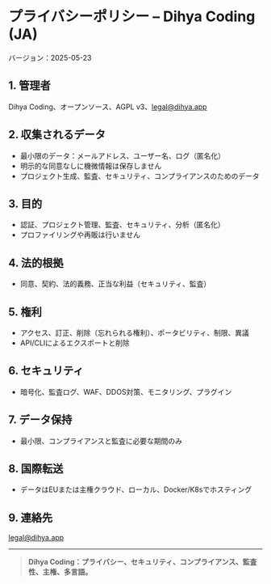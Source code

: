 # プライバシーポリシー – Dihya Coding (JA)

バージョン：2025-05-23

## 1. 管理者
Dihya Coding、オープンソース、AGPL v3、legal@dihya.app

## 2. 収集されるデータ
- 最小限のデータ：メールアドレス、ユーザー名、ログ（匿名化）
- 明示的な同意なしに機微情報は保存しません
- プロジェクト生成、監査、セキュリティ、コンプライアンスのためのデータ

## 3. 目的
- 認証、プロジェクト管理、監査、セキュリティ、分析（匿名化）
- プロファイリングや再販は行いません

## 4. 法的根拠
- 同意、契約、法的義務、正当な利益（セキュリティ、監査）

## 5. 権利
- アクセス、訂正、削除（忘れられる権利）、ポータビリティ、制限、異議
- API/CLIによるエクスポートと削除

## 6. セキュリティ
- 暗号化、監査ログ、WAF、DDOS対策、モニタリング、プラグイン

## 7. データ保持
- 最小限、コンプライアンスと監査に必要な期間のみ

## 8. 国際転送
- データはEUまたは主権クラウド、ローカル、Docker/K8sでホスティング

## 9. 連絡先
legal@dihya.app

---

> **Dihya Coding：プライバシー、セキュリティ、コンプライアンス、監査性、主権、多言語。**
